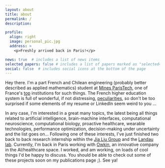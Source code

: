```yaml
---
layout: about
title: about
permalink: /
description: 

profile:
  align: right
  image: personal_pic.jpg
  address: >
    <p>Freshly arrived back in Paris!</p>

news: true  # includes a list of news items
selected_papers: false # includes a list of papers marked as "selected={true}"
social: false  # includes social icons at the bottom of the page
---
```


Hey there. I'm a part French and Chilean engineering (probably better described as applied mathematics) student at [Mines ParisTech](https://www.minesparis.psl.eu/), one of France's [top](https://etudiant.lefigaro.fr/article/classement-des-ecoles-d-ingenieurs_670e7e40-1ff2-11ea-88a9-d2e707b938cd/) institutions for such things. The French higher education system is full of wonderful, if not distressing, [peculiarities](http://www.understandfrance.org/France/Education.html#ecoles), so don't be too surprised if some elements of my resume or LinkedIn seem weird to you ... 

In any case, I'm interested in a great many topics, the latest being all things related to artificial intelligence, brain-machine interfaces, computational neuroscience, computational biology, proactive healthcare, wearable technologies, performance optimization, decision-making under uncertainty and the list goes on... Following one of these interests, I've just finished two back to back research internship within the [Jia Liu Group](https://liulab.seas.harvard.edu/) and the [Landau lab](https://www.landaulab.org/). Currently, I'm back in Paris working with [Owkin](https://owkin.com/), an innovative company in the AI/healthcare space. I  worked, and am working, on loads of cool things I'd be happy to discuss. You should be able to check out some of these projects soon on my publications page ;). See ya!
